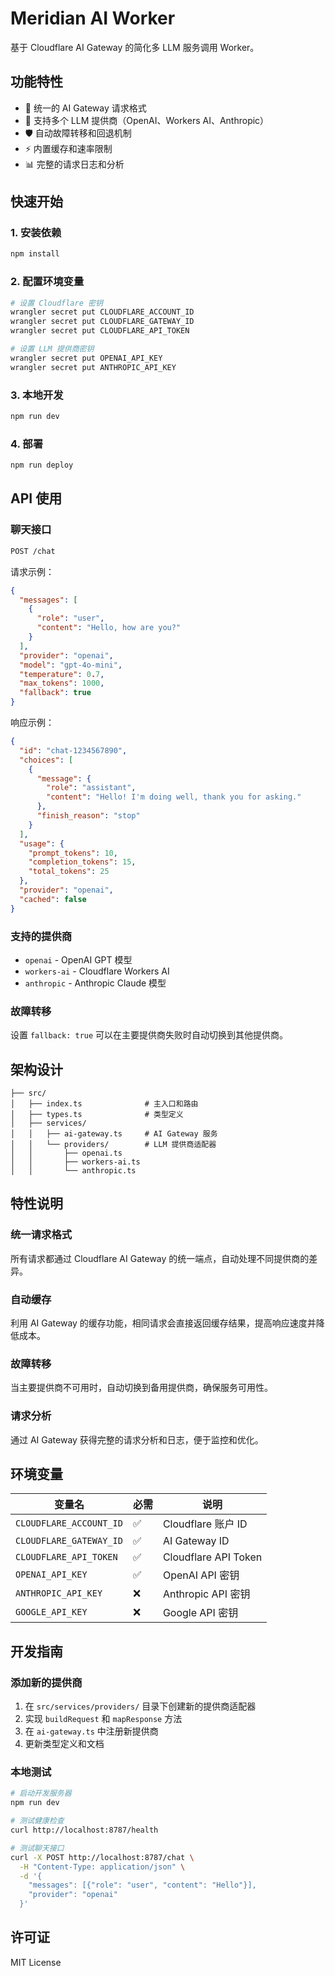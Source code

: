 # Meridian AI Worker

基于 Cloudflare AI Gateway 的简化多 LLM 服务调用 Worker。

## 功能特性

- 🚀 统一的 AI Gateway 请求格式
- 🔄 支持多个 LLM 提供商（OpenAI、Workers AI、Anthropic）
- 🛡️ 自动故障转移和回退机制
- ⚡ 内置缓存和速率限制
- 📊 完整的请求日志和分析

## 快速开始

### 1. 安装依赖

```bash
npm install
```

### 2. 配置环境变量

```bash
# 设置 Cloudflare 密钥
wrangler secret put CLOUDFLARE_ACCOUNT_ID
wrangler secret put CLOUDFLARE_GATEWAY_ID
wrangler secret put CLOUDFLARE_API_TOKEN

# 设置 LLM 提供商密钥
wrangler secret put OPENAI_API_KEY
wrangler secret put ANTHROPIC_API_KEY
```

### 3. 本地开发

```bash
npm run dev
```

### 4. 部署

```bash
npm run deploy
```

## API 使用

### 聊天接口

```bash
POST /chat
```

请求示例：

```json
{
  "messages": [
    {
      "role": "user",
      "content": "Hello, how are you?"
    }
  ],
  "provider": "openai",
  "model": "gpt-4o-mini",
  "temperature": 0.7,
  "max_tokens": 1000,
  "fallback": true
}
```

响应示例：

```json
{
  "id": "chat-1234567890",
  "choices": [
    {
      "message": {
        "role": "assistant",
        "content": "Hello! I'm doing well, thank you for asking."
      },
      "finish_reason": "stop"
    }
  ],
  "usage": {
    "prompt_tokens": 10,
    "completion_tokens": 15,
    "total_tokens": 25
  },
  "provider": "openai",
  "cached": false
}
```

### 支持的提供商

- `openai` - OpenAI GPT 模型
- `workers-ai` - Cloudflare Workers AI
- `anthropic` - Anthropic Claude 模型

### 故障转移

设置 `fallback: true` 可以在主要提供商失败时自动切换到其他提供商。

## 架构设计

```
├── src/
│   ├── index.ts              # 主入口和路由
│   ├── types.ts              # 类型定义
│   ├── services/
│   │   ├── ai-gateway.ts     # AI Gateway 服务
│   │   └── providers/        # LLM 提供商适配器
│   │       ├── openai.ts
│   │       ├── workers-ai.ts
│   │       └── anthropic.ts
```

## 特性说明

### 统一请求格式
所有请求都通过 Cloudflare AI Gateway 的统一端点，自动处理不同提供商的差异。

### 自动缓存
利用 AI Gateway 的缓存功能，相同请求会直接返回缓存结果，提高响应速度并降低成本。

### 故障转移
当主要提供商不可用时，自动切换到备用提供商，确保服务可用性。

### 请求分析
通过 AI Gateway 获得完整的请求分析和日志，便于监控和优化。

## 环境变量

| 变量名 | 必需 | 说明 |
|--------|------|------|
| `CLOUDFLARE_ACCOUNT_ID` | ✅ | Cloudflare 账户 ID |
| `CLOUDFLARE_GATEWAY_ID` | ✅ | AI Gateway ID |
| `CLOUDFLARE_API_TOKEN` | ✅ | Cloudflare API Token |
| `OPENAI_API_KEY` | ✅ | OpenAI API 密钥 |
| `ANTHROPIC_API_KEY` | ❌ | Anthropic API 密钥 |
| `GOOGLE_API_KEY` | ❌ | Google API 密钥 |

## 开发指南

### 添加新的提供商

1. 在 `src/services/providers/` 目录下创建新的提供商适配器
2. 实现 `buildRequest` 和 `mapResponse` 方法
3. 在 `ai-gateway.ts` 中注册新提供商
4. 更新类型定义和文档

### 本地测试

```bash
# 启动开发服务器
npm run dev

# 测试健康检查
curl http://localhost:8787/health

# 测试聊天接口
curl -X POST http://localhost:8787/chat \
  -H "Content-Type: application/json" \
  -d '{
    "messages": [{"role": "user", "content": "Hello"}],
    "provider": "openai"
  }'
```

## 许可证

MIT License
